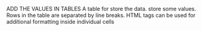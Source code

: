 ADD THE VALUES IN TABLES
A table for store the data.
store some values.
Rows in the table are separated by line breaks.
HTML tags can be used for additional formatting inside individual cells
